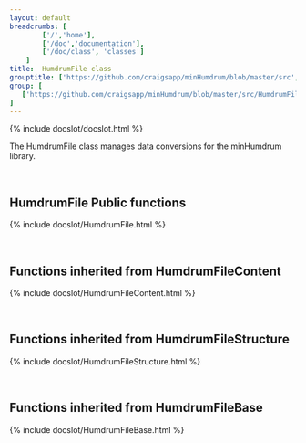 ```yaml
---
layout: default
breadcrumbs: [
		['/','home'], 
		['/doc','documentation'], 
		['/doc/class', 'classes']
	]
title:  HumdrumFile class
grouptitle: ['https://github.com/craigsapp/minHumdrum/blob/master/src', 'Source Code']
group: [
   ['https://github.com/craigsapp/minHumdrum/blob/master/src/HumdrumFile.cpp', 'HumdrumFile.cpp'],
]
---
```


{% include docslot/docslot.html %}

The HumdrumFile class manages data conversions for the minHumdrum library.

&nbsp;

HumdrumFile Public functions
----------------------------

{% include docslot/HumdrumFile.html %}

&nbsp;

Functions inherited from <span class="class-link">HumdrumFileContent</span>
---------------------------------------------------------------

{% include docslot/HumdrumFileContent.html %}

&nbsp;

Functions inherited from <span class="class-link">HumdrumFileStructure</span>
---------------------------------------------------------------

{% include docslot/HumdrumFileStructure.html %}

&nbsp;

Functions inherited from <span class="class-link">HumdrumFileBase</span>
---------------------------------------------------------------

{% include docslot/HumdrumFileBase.html %}




